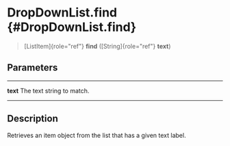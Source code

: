 DropDownList.find {#DropDownList.find}
=================

> [ListItem]{role="ref"} **find** ([String]{role="ref"} **text**)

Parameters
----------

  ---------- ---------------------------
  **text**   The text string to match.
  ---------- ---------------------------

Description
-----------

Retrieves an item object from the list that has a given text label.
